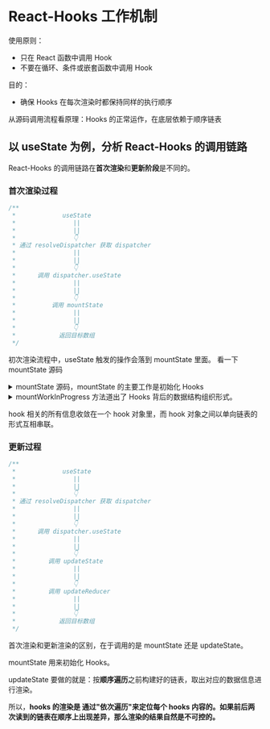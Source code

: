 
# React-Hooks 工作机制

使用原则：

- 只在 React 函数中调用 Hook
- 不要在循环、条件或嵌套函数中调用 Hook

目的：

- 确保 Hooks 在每次渲染时都保持同样的执行顺序

从源码调用流程看原理：Hooks 的正常运作，在底层依赖于顺序链表

## 以 useState 为例，分析 React-Hooks 的调用链路

React-Hooks 的调用链路在**首次渲染**和**更新阶段**是不同的。

### 首次渲染过程

```javascript
/**
 *             useState
 *                ||
 *                ||
 *                👇
 * 通过 resolveDispatcher 获取 dispatcher
 *                ||
 *                ||
 *                👇
 *      调用 dispatcher.useState
 *                ||
 *                ||
 *                👇
 *          调用 mountState
 *                ||
 *                ||
 *                👇
 *            返回目标数组
 */
```

初次渲染流程中，useState 触发的操作会落到 mountState 里面。
看一下 mountState 源码

<details>
<summary>
mountState 源码，mountState 的主要工作是初始化 Hooks
</summary>

```typescript
// 进入 mountState 逻辑
function mountState<S>(
  initialState: (() => S) | S,
): [S, Dispatch<BasicStateAction<S>>] {
  // 将新的 hook 对象追加进链表底部
  const hook = mountWorkInProgressHook();

  // initialState 可以是一个回调函数，如果是回调，则取回调执行后的值
  if (typeof initialState === 'function') {
    // $FlowFixMe: Flow doesn't like mixed types
    // 对 initialState 重新赋值
    initialState = initialState();
  }

  // memorizedState 存储初始化的 initialState，后期用于记录上次渲染过程中最终获得的 state
  hook.memoizedState = hook.baseState = initialState;

  // 创建 hook 对象的更新队列，这一步主要是为了能够依序保留 dispatch
  const queue = (hook.queue = {
    pending: null,
    interleaved: null,
    lanes: NoLanes,
    dispatch: null,
    lastRenderedReducer: basicStateReducer,
    lastRenderedState: (initialState: any),
  });
  // 由 dispatchAction 方法创建 dispatch，内部更新 queue 的 pending [循环链表]、interleaved、lanes
  const dispatch: Dispatch<
    BasicStateAction<S>,
    > = (queue.dispatch = (dispatchAction.bind(
    null,
    currentlyRenderingFiber,
    queue,
  ): any));
  // 返回目标数组，dispatch 其实就是常见的 setXXX 函数
  return [hook.memoizedState, dispatch];
}
```

</details>

<details>
<summary>
mountWorkInProgress 方法道出了 Hooks 背后的数据结构组织形式。
</summary>

```typescript
//
function mountWorkInProgressHook(): Hook {
  // 单个 hook 是以对象的形式存在的
  const hook: Hook = {
    memoizedState: null,

    baseState: null,
    baseQueue: null,
    queue: null,

    next: null,
  };

  if (workInProgressHook === null) {
    // This is the first hook in the list
    // 将 hook 作为链表的头部节点处理
    currentlyRenderingFiber.memoizedState = workInProgressHook = hook;
  } else {
    // Append to the end of the list
    // 若链表不为空，则将 hook 追加到尾部
    workInProgressHook = workInProgressHook.next = hook;
  }
  // 返回当前的 hook
  return workInProgressHook;
}
```

</details>

hook 相关的所有信息收敛在一个 hook 对象里，而 hook 对象之间以单向链表的形式互相串联。

### 更新过程

```javascript
/**
 *             useState
 *                ||
 *                ||
 *                👇
 * 通过 resolveDispatcher 获取 dispatcher
 *                ||
 *                ||
 *                👇
 *      调用 dispatcher.useState
 *                ||
 *                ||
 *                👇
 *         调用 updateState
 *                ||
 *                ||
 *                👇
 *         调用 updateReducer
 *                ||
 *                ||
 *                👇
 *            返回目标数组
 */
```

首次渲染和更新渲染的区别，在于调用的是 mountState 还是 updateState。

mountState 用来初始化 Hooks。

updateState 要做的就是：按**顺序遍历**之前构建好的链表，取出对应的数据信息进行渲染。

所以，**hooks 的渲染是 通过"依次遍历"来定位每个 hooks 内容的。如果前后两次读到的链表在顺序上出现差异，那么渲染的结果自然是不可控的。**
